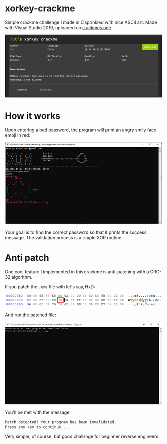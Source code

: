 # xorkey-crackme
Simple crackme challenge I made in C sprinkled with nice ASCII art. Made with Visual Studio 2019, uploaded on [crackmes.one](https://crackmes.one/crackme/67839eb34d850ac5f7dc50bd).

![crackmes.one post](crackmesone-post.png)

# How it works

Upon entering a bad password, the program will print an angry smily face emoji in red:

![program example](overview.png)

Your goal is to find the correct password so that it prints the success message. The validation process is a simple XOR routine.

# Anti patch

One cool feature I implemented in this crackme is anti-patching with a CRC-32 algorithm.

If you patch the `.exe` file with let's say, HxD:

![patching with HxD](patch.png)

And run the patched file:

![running the patched file](invalidation.png)

You'll be met with the message: 

```
Patch detected! Your program has been invalidated.
Press any key to continue . . .
```

Very simple, of course, but good challenge for beginner reverse engineers.



